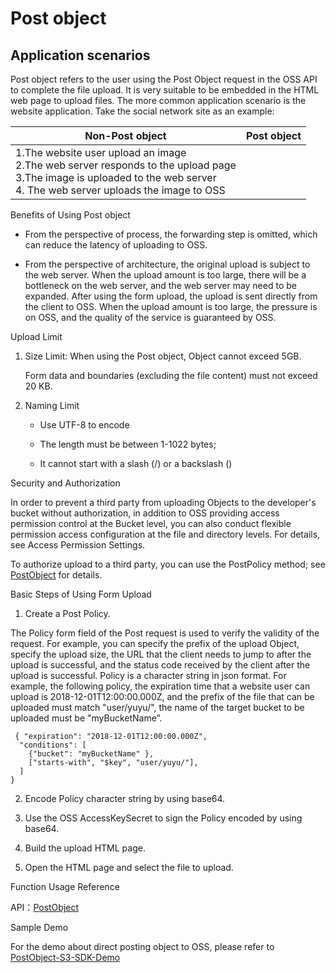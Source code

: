 # Post object
## Application scenarios

 Post object refers to the user using the Post Object request in the OSS API to complete the file upload. It is very suitable to be embedded in the HTML web page to upload files. The more common application scenario is the website application. Take the social network site as an example:

|Non-Post object|Post object|
|-|-|
|1.The website user upload an image<br>2.The web server responds to the upload page<br>3.The image is uploaded to the web server<br>4. The web server uploads the image to OSS|

Benefits of Using Post object

+ From the perspective of process, the forwarding step is omitted, which can reduce the latency of uploading to OSS.

+ From the perspective of architecture, the original upload is subject to the web server. When the upload amount is too large, there will be a bottleneck on the web server, and the web server may need to be expanded. After using the form upload, the upload is sent directly from the client to OSS. When the upload amount is too large, the pressure is on OSS, and the quality of the service is guaranteed by OSS.

Upload Limit

1. Size Limit: When using the Post object, Object cannot exceed 5GB.

   Form data and boundaries (excluding the file content) must not exceed 20 KB.
2. Naming Limit

   + Use UTF-8 to encode

   + The length must be between 1-1022 bytes;

   + It cannot start with a slash (/) or a backslash (\)

 

Security and Authorization

In order to prevent a third party from uploading Objects to the developer's bucket without authorization, in addition to OSS providing access permission control at the Bucket level, you can also conduct flexible permission access configuration at the file and directory levels. For details, see Access Permission Settings.

To authorize upload to a third party, you can use the PostPolicy method; see [PostObject](../../API-Reference-S3-Compatible/Compatibility-API/Post-Object.md) for details.

 

Basic Steps of Using Form Upload

1. Create a Post Policy.

The Policy form field of the Post request is used to verify the validity of the request. For example, you can specify the prefix of the upload Object, specify the upload size, the URL that the client needs to jump to after the upload is successful, and the status code received by the client after the upload is successful. Policy is a character string in json format. For example, the following policy, the expiration time that a website user can upload is 2018-12-01T12:00:00.000Z, and the prefix of the file that can be uploaded must match "user/yuyu/", the name of the target bucket to be uploaded must be "myBucketName”.
```
 { "expiration": "2018-12-01T12:00:00.000Z",
  "conditions": [
    {"bucket": "myBucketName" },
    ["starts-with", "$key", "user/yuyu/"],
  ]
}
```
2. Encode Policy character string by using base64.

3. Use the OSS AccessKeySecret to sign the Policy encoded by using base64.

4. Build the upload HTML page.

5. Open the HTML page and select the file to upload.



Function Usage Reference

API：[PostObject](../../API-Reference-S3-Compatible/Compatibility-API/Post-Object-2.md)

Sample Demo

For the demo about direct posting object to OSS, please refer to  [PostObject-S3-SDK-Demo](https://downloads.s3.cn-north-1.jcloudcs.com/Demo/postObject_S3_SDK_JAVA_Demo.zip)

